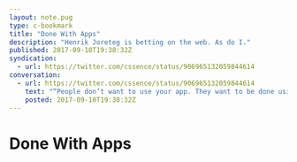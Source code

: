 ```yaml
---
layout: note.pug
type: c-bookmark
title: "Done With Apps"
description: "Henrik Joreteg is betting on the web. As do I."
published: 2017-09-10T19:38:32Z
syndication:
  - url: https://twitter.com/cssence/status/906965132059844614
conversation:
  - url: https://twitter.com/cssence/status/906965132059844614
    text: "“People don’t want to use your app. They want to be done using your app.” [@HenrikJoreteg](https://twitter.com/HenrikJoreteg) [joreteg.com/blog/betting-on-the-web](https://joreteg.com/blog/betting-on-the-web)"
    posted: 2017-09-10T19:38:32Z
---
```


# Done With Apps
